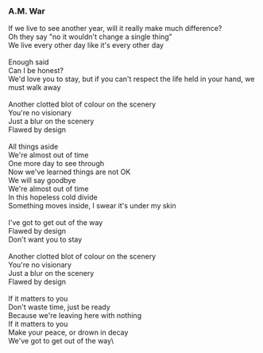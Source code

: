 ### A.M. War

If we live to see another year, will it really make much difference?\
Oh they say "no it wouldn't change a single thing"\
We live every other day like it's every other day\
\
Enough said\
Can I be honest?\
We'd love you to stay, but if you can't respect the life held in your hand, we must walk away\
\
Another clotted blot of colour on the scenery\
You're no visionary\
Just a blur on the scenery\
Flawed by design\
\
All things aside\
We're almost out of time\
One more day to see through\
Now we've learned things are not OK\
We will say goodbye\
We're almost out of time\
In this hopeless cold divide\
Something moves inside, I swear it's under my skin\
\
I've got to get out of the way\
Flawed by design\
Don't want you to stay\
\
Another clotted blot of colour on the scenery\
You're no visionary\
Just a blur on the scenery\
Flawed by design\
\
If it matters to you\
Don't waste time, just be ready\
Because we're leaving here with nothing\
If it matters to you\
Make your peace, or drown in decay\
We've got to get out of the way\
